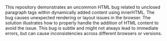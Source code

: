 This repository demonstrates an uncommon HTML bug related to unclosed paragraph tags within dynamically added content using innerHTML. The bug causes unexpected rendering or layout issues in the browser. The solution illustrates how to properly handle the addition of HTML content to avoid the issue.  This bug is subtle and might not always lead to immediate errors, but can cause inconsistencies across different browsers or versions.